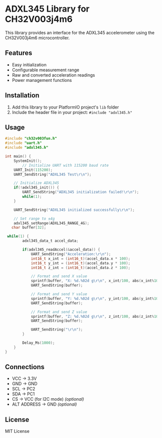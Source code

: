 # ADXL345 Library for CH32V003j4m6

This library provides an interface for the ADXL345 accelerometer using the CH32V003j4m6 microcontroller.

## Features

- Easy initialization
- Configurable measurement range
- Raw and converted acceleration readings
- Power management functions

## Installation

1. Add this library to your PlatformIO project's `lib` folder
2. Include the header file in your project: `#include "adxl345.h"`

## Usage

```c
#include "ch32v003fun.h"
#include "uart.h"
#include "adxl345.h"

int main() {
    SystemInit();
        // Initialize UART with 115200 baud rate
    UART_Init(115200);
    UART_SendString("ADXL345 Test\r\n");

    // Initialize ADXL345
    if(!adxl345_init()) {
        UART_SendString("ADXL345 initialization failed!\r\n");
        while(1);
    }

    UART_SendString("ADXL345 initialized successfully\r\n");

    // Set range to ±4g
    adxl345_setRange(ADXL345_RANGE_4G);
   char buffer[32];

 while(1) {
        adxl345_data_t accel_data;

        if(adxl345_readAccel(&accel_data)) {
            UART_SendString("Acceleration:\r\n");
            int16_t x_int = (int16_t)(accel_data.x * 100);
            int16_t y_int = (int16_t)(accel_data.y * 100);
            int16_t z_int = (int16_t)(accel_data.z * 100);

            // Format and send X value
            sprintf(buffer, "X: %d.%02d g\r\n", x_int/100, abs(x_int%100));
            UART_SendString(buffer);

            // Format and send Y value
            sprintf(buffer, "Y: %d.%02d g\r\n", y_int/100, abs(y_int%100));
            UART_SendString(buffer);

            // Format and send Z value
            sprintf(buffer, "Z: %d.%02d g\r\n", z_int/100, abs(z_int%100));
            UART_SendString(buffer);

            UART_SendString("\r\n");
        }

        Delay_Ms(1000);
    }
}

```
## Connections

- VCC → 3.3V
- GND → GND
- SCL → PC2
- SDA → PC1
- CS → VCC (for I2C mode) _(optional)_
- ALT ADDRESS → GND _(optional)_

## License
MIT License

